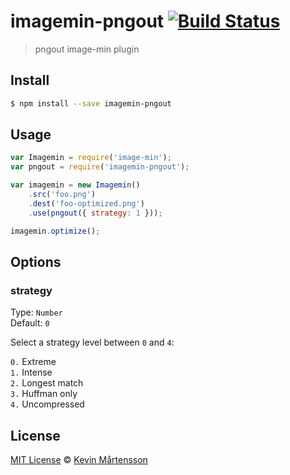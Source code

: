 # imagemin-pngout [![Build Status](https://travis-ci.org/kevva/imagemin-pngout.svg?branch=master)](https://travis-ci.org/kevva/imagemin-pngout)

> pngout image-min plugin

## Install

```bash
$ npm install --save imagemin-pngout
```

## Usage

```js
var Imagemin = require('image-min');
var pngout = require('imagemin-pngout');

var imagemin = new Imagemin()
    .src('foo.png')
    .dest('foo-optimized.png')
    .use(pngout({ strategy: 1 }));

imagemin.optimize();
```

## Options

### strategy

Type: `Number`  
Default: `0`

Select a strategy level between `0` and `4`:

`0.` Extreme  
`1.` Intense  
`2.` Longest match  
`3.` Huffman only  
`4.` Uncompressed  

## License

[MIT License](http://en.wikipedia.org/wiki/MIT_License) © [Kevin Mårtensson](https://github.com/kevva)
